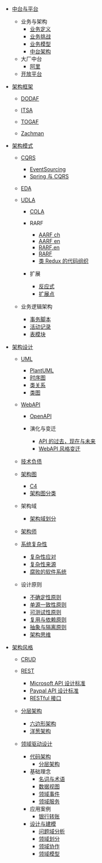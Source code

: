   - [中台与平台](/中台与平台/README.md)
    - 业务与架构
      - [业务定义](/中台与平台/业务与架构/业务定义.md)
      - [业务挑战](/中台与平台/业务与架构/业务挑战.md)
      - [业务模型](/中台与平台/业务与架构/业务模型.md)
      - [中台架构](/中台与平台/业务与架构/中台架构.md)
    - 大厂中台
      - [阿里](/中台与平台/大厂中台/阿里.md)
    - [开放平台](/中台与平台/开放平台/README.md)
      
  - [架构框架](/架构框架/README.md)
    - [DODAF](/架构框架/DODAF.md)
    - [ITSA](/架构框架/ITSA.md)
    - [TOGAF](/架构框架/TOGAF/README.md)
      
    - [Zachman](/架构框架/Zachman.md)
  - [架构模式](/架构模式/README.md)
    - [CQRS](/架构模式/CQRS/README.md)
      - [EventSourcing](/架构模式/CQRS/EventSourcing.md)
      - [Spring 与 CQRS](/架构模式/CQRS/Spring%20与%20CQRS.md)
    - [EDA](/架构模式/EDA/README.md)
      
    - [UDLA](/架构模式/UDLA/README.md)
      - [COLA](/架构模式/UDLA/COLA/README.md)
        
      - RARF
        - [AARF ch](/架构模式/UDLA/RARF/AARF-ch.md)
        - [AARF en](/架构模式/UDLA/RARF/AARF-en.md)
        - [RARF.en](/架构模式/UDLA/RARF/RARF.en.md)
        - [RARF](/架构模式/UDLA/RARF/RARF.md)
        - [类 Redux 的代码组织](/架构模式/UDLA/RARF/类%20Redux%20的代码组织.md)
      - 扩展
        - [反应式](/架构模式/UDLA/扩展/反应式.md)
        - [扩展点](/架构模式/UDLA/扩展/扩展点.md)
    - 业务逻辑架构
      - [事务脚本](/架构模式/业务逻辑架构/事务脚本.md)
      - [活动记录](/架构模式/业务逻辑架构/活动记录.md)
      - [表模块](/架构模式/业务逻辑架构/表模块.md)
  - [架构设计](/架构设计/README.md)
    - [UML](/架构设计/UML/README.md)
      - [PlantUML](/架构设计/UML/PlantUML.md)
      - [时序图](/架构设计/UML/时序图.md)
      - [类关系](/架构设计/UML/类关系.md)
      - [类图](/架构设计/UML/类图.md)
    - [WebAPI](/架构设计/WebAPI/README.md)
      - [OpenAPI](/架构设计/WebAPI/OpenAPI/README.md)
        
      - 演化与变迁
        - [API 的过去，现在与未来](/架构设计/WebAPI/演化与变迁/API%20的过去，现在与未来.md)
        - [WebAPI 风格变迁](/架构设计/WebAPI/演化与变迁/WebAPI%20风格变迁.md)
    - [技术负债](/架构设计/技术负债/README.md)
      
    - [架构图](/架构设计/架构图/README.md)
      - [C4](/架构设计/架构图/C4.md)
      - [架构图分类](/架构设计/架构图/架构图分类.md)
    - 架构域
      - [架构域划分](/架构设计/架构域/架构域划分.md)
    - [架构师](/架构设计/架构师/README.md)
      
    - [系统复杂性](/架构设计/系统复杂性/README.md)
      - [复杂性应对](/架构设计/系统复杂性/复杂性应对.md)
      - [复杂性来源](/架构设计/系统复杂性/复杂性来源.md)
      - [腐败的软件系统](/架构设计/系统复杂性/腐败的软件系统.md)
    - 设计原则
      - [不确定性原则](/架构设计/设计原则/不确定性原则.md)
      - [单源一致性原则](/架构设计/设计原则/单源一致性原则.md)
      - [可测试性原则](/架构设计/设计原则/可测试性原则.md)
      - [复用与依赖原则](/架构设计/设计原则/复用与依赖原则.md)
      - [抽象与隔离原则](/架构设计/设计原则/抽象与隔离原则.md)
      - [架构思维](/架构设计/设计原则/架构思维.md)
  - [架构风格](/架构风格/README.md)
    - [CRUD](/架构风格/CRUD/README.md)
      
    - [REST](/架构风格/REST/README.md)
      - [Microsoft API 设计标准](/架构风格/REST/Microsoft%20API%20设计标准.md)
      - [Paypal API 设计标准](/架构风格/REST/Paypal%20API%20设计标准.md)
      - [RESTful 接口](/架构风格/REST/RESTful%20接口.md)
    - [分层架构](/架构风格/分层架构/README.md)
      - [六边形架构](/架构风格/分层架构/六边形架构.md)
      - [洋葱架构](/架构风格/分层架构/洋葱架构.md)
    - [领域驱动设计](/架构风格/领域驱动设计/README.md)
      - [代码架构](/架构风格/领域驱动设计/代码架构/README.md)
        - [分层架构](/架构风格/领域驱动设计/代码架构/分层架构.md)
      - 基础理念
        - [名词与术语](/架构风格/领域驱动设计/基础理念/名词与术语.md)
        - [数据视图](/架构风格/领域驱动设计/基础理念/数据视图.md)
        - [领域事件](/架构风格/领域驱动设计/基础理念/领域事件.md)
        - [领域服务](/架构风格/领域驱动设计/基础理念/领域服务.md)
      - 应用案例
        - [银行转账](/架构风格/领域驱动设计/应用案例/银行转账.md)
      - [设计与建模](/架构风格/领域驱动设计/设计与建模/README.md)
        - [问题域分析](/架构风格/领域驱动设计/设计与建模/问题域分析.md)
        - [领域划分](/架构风格/领域驱动设计/设计与建模/领域划分.md)
        - [领域协作](/架构风格/领域驱动设计/设计与建模/领域协作.md)
        - [领域模型](/架构风格/领域驱动设计/设计与建模/领域模型.md)